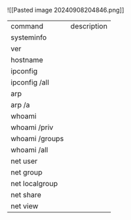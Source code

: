 ![[Pasted image 20240908204846.png]]

|                |             |
| -------------- | ----------- |
| command        | description |
| systeminfo     |             |
| ver            |             |
| hostname<br>   |             |
| ipconfig       |             |
| ipconfig /all  |             |
| arp            |             |
| arp /a         |             |
| whoami         |             |
| whoami /priv   |             |
| whoami /groups |             |
| whoami /all    |             |
| net user       |             |
| net group      |             |
| net localgroup |             |
| net share      |             |
| net view       |             |
